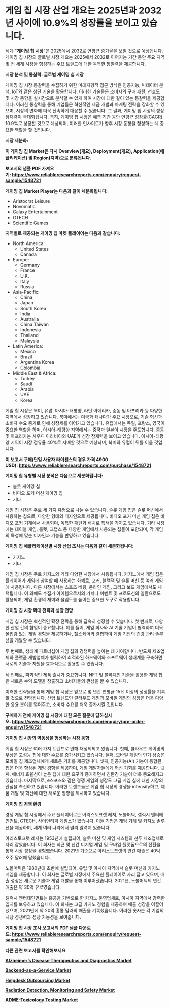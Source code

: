 <p><h1>게임 칩 시장 산업 개요는 2025년과 2032년 사이에 10.9%의 성장률을 보이고 있습니다.</h1></p><p>세계 "<strong><a href="https://www.reliableresearchreports.com/gaming-chips-r1548721?utm_campaign=105&utm_medium=8&utm_source=Github&utm_content=ia&utm_term=21032025&utm_id=gaming-chips">게이밍 칩&nbsp;</a></strong><strong>시장</strong>"은 2025에서 2032로 연평균 증가율을 보일 것으로 예상됩니다. 게이밍 칩 시장의 글로벌 시장 개요는 2025에서 2032로 이어지는 기간 동안 주요 지역 및 전 세계 시장을 형성하는 주요 트렌드에 대한 독특한 통찰력을 제공합니다.</p>
<p><strong>시장 분석 및 통찰력: 글로벌 게이밍 칩 시장</strong></p>
<p><p>게이밍 칩 시장 통찰력을 수집하기 위한 미래지향적 접근 방식은 인공지능, 빅데이터 분석, IoT와 같은 첨단 기술을 활용합니다. 이러한 기술들은 소비자의 구매 패턴, 선호도 및 시장 동향을 실시간으로 분석할 수 있게 하여 시장에 대한 깊이 있는 통찰력을 제공합니다. 이러한 통찰력을 통해 기업들은 혁신적인 제품 개발과 마케팅 전략을 강화할 수 있으며, 시장의 변화에 더욱 신속하게 대응할 수 있습니다. 그 결과, 게이밍 칩 시장의 성장 잠재력이 극대화됩니다. 특히, 게이밍 칩 시장은 예측 기간 동안 연평균 성장률(CAGR) 10.9%로 성장할 것으로 예상되어, 이러한 인사이트가 향후 시장 동향을 형성하는 데 중요한 역할을 할 것입니다.</p><a href="%7CAUTHORITHY_DOMAIN_URL%7C?utm_campaign=105&utm_medium=8&utm_source=Github&utm_content=ia&utm_term=21032025&utm_id=gaming-chips"></a></p>
<p><strong>시장 세분화:</strong></p>
<p><strong>이 게이밍 칩 Market은 다시 Overview(개요), Deployment(개요), Application(애플리케이션) 및 Region(지역)으로 분류됩니다.</strong></p>
<p><strong>보고서의 샘플 PDF 가져오기:&nbsp;<a href="https://www.reliableresearchreports.com/enquiry/request-sample/1548721?utm_campaign=105&utm_medium=8&utm_source=Github&utm_content=ia&utm_term=21032025&utm_id=gaming-chips">https://www.reliableresearchreports.com/enquiry/request-sample/1548721</a></strong><strong></strong></p>
<p><strong>게이밍 칩 Market Player는 다음과 같이 세분화됩니다:</strong></p>
<p><ul><li>Aristocrat Leisure</li><li>Novomatic</li><li>Galaxy Entertainment</li><li>GTECH</li><li>Scientific Games</li></ul></p>
<p><strong>지역별로 제공되는 게이밍 칩 마켓 플레이어는 다음과 같습니다:</strong></p>
<p><ul>
    <li>
        North America:
        <ul>
            <li>United States</li>
            <li>Canada</li>
        </ul>
    </li>
    <li>
        Europe:
        <ul>
            <li>Germany</li>
            <li>France</li>
            <li>U.K.</li>
            <li>Italy</li>
            <li>Russia</li>
        </ul>
    </li>
    <li>
        Asia-Pacific:
        <ul>
            <li>China</li>
            <li>Japan</li>
            <li>South Korea</li>
            <li>India</li>
            <li>Australia</li>
            <li>China Taiwan</li>
            <li>Indonesia</li>
            <li>Thailand</li>
            <li>Malaysia</li>
        </ul>
    </li>
    <li>
        Latin America:
        <ul>
            <li>Mexico</li>
            <li>Brazil</li>
            <li>Argentina Korea</li>
            <li>Colombia</li>
        </ul>
    </li>
    <li>
        Middle East & Africa:
        <ul>
            <li>Turkey</li>
            <li>Saudi</li>
            <li>Arabia</li>
            <li>UAE</li>
            <li>Korea</li>
        </ul>
    </li>
    </ul></p>
<p><p>게임 칩 시장은 북미, 유럽, 아시아-태평양, 라틴 아메리카, 중동 및 아프리카 등 다양한 지역에서 성장하고 있습니다. 북미에서는 미국과 캐나다가 주요 시장으로, 기술 혁신과 소비자 수요 증가로 인해 성장세를 이어가고 있습니다. 유럽에서는 독일, 프랑스, 영국이 중요한 역할을 하며, 아시아-태평양 지역에서는 중국과 일본이 시장을 주도합니다. 중동 및 아프리카는 사우디 아라비아와 UAE가 성장 잠재력을 보이고 있습니다. 아시아-태평양 지역이 시장 점유율 40%로 지배할 것으로 예상되며, 북미와 유럽이 뒤를 이을 것입니다.</p></p>
<p><strong>이 보고서 구매(단일 사용자 라이센스의 경우 가격 4900 USD):&nbsp;<a href="https://www.reliableresearchreports.com/purchase/1548721?utm_campaign=105&utm_medium=8&utm_source=Github&utm_content=ia&utm_term=21032025&utm_id=gaming-chips">https://www.reliableresearchreports.com/purchase/1548721</a></strong></p>
<p><strong>게이밍 칩 유형별 시장 분석은 다음으로 세분화됩니다:</strong></p>
<p><ul><li>슬롯 게이밍 칩</li><li>비디오 포커 머신 게이밍 칩</li><li>기타</li></ul></p>
<p><p>게임 칩 시장은 주로 세 가지 유형으로 나눌 수 있습니다. 슬롯 게임 칩은 슬롯 머신에서 사용하는 칩으로, 다양한 형태와 디자인으로 제공됩니다. 비디오 포커 머신 게임 칩은 비디오 포커 기계에서 사용되며, 독특한 패턴과 배치로 특색을 가지고 있습니다. 기타 시장에는 테이블 게임, 룰렛, 크랩스 등 다양한 게임에서 사용되는 칩들이 포함되며, 각 게임의 특성에 맞춘 디자인과 기능을 반영하고 있습니다.</p></p>
<p><strong>게이밍 칩 애플리케이션별 시장 산업 조사는 다음과 같이 세분화됩니다:</strong></p>
<p><ul><li>카지노</li><li>기타</li></ul></p>
<p><p>게임 칩 시장은 주로 카지노와 기타 다양한 시장에서 사용됩니다. 카지노에서 게임 칩은 플레이어가 게임에 참여할 때 사용하는 화폐로, 포커, 블랙잭 및 슬롯 머신 등 여러 게임에 사용됩니다. 다른 시장에서는 스포츠 베팅, 온라인 게임, 그리고 보드 게임에서도 채택됩니다. 이 외에도 수집가 아이템으로서의 가치나 이벤트 및 프로모션의 일환으로도 활용되며, 게임 환경의 재미와 몰입도를 높이는 중요한 도구로 작용합니다.</p></p>
<p><strong>게이밍 칩 시장 확대 전략과 성장 전망</strong></p>
<p><p>게임 칩 시장은 혁신적인 확장 전략을 통해 급속히 성장할 수 있습니다. 첫 번째로, 다양한 산업 간의 협업이 중요합니다. 예를 들어, 게임 회사와 AI 기술 기업이 협력하여 더욱 몰입감 있는 게임 경험을 제공하거나, 헬스케어와 결합하여 게임 기반의 건강 관리 솔루션을 개발할 수 있습니다.</p><p>두 번째로, 생태계 파트너십이 게임 칩의 경쟁력을 높이는 데 기여합니다. 반도체 제조업체와 플랫폼 개발업체가 협력하여 최적화된 하드웨어와 소프트웨어 생태계를 구축하면 서로의 기술과 자원을 효과적으로 활용할 수 있습니다.</p><p>세 번째로, 파괴적인 제품 출시가 중요합니다. NFT 및 블록체인 기술을 활용한 게임 칩은 새로운 수익 모델을 창출하고 소비자들의 관심을 끌 수 있습니다.</p><p>이러한 전략들을 통해 게임 칩 시장은 앞으로 몇 년간 연평균 15% 이상의 성장률을 기록할 것으로 전망됩니다. 산업 트렌드인 클라우드 게임과 모바일 게임의 성장은 더욱 다양한 응용 분야를 열어주고, 소비자 수요를 더욱 증가시킬 것입니다.</p></p>
<p><strong>구매하기 전에 게이밍 칩 시장에 대한 모든 질문에 답하십시오.&nbsp;<a href="https://www.reliableresearchreports.com/enquiry/pre-order-enquiry/1548721?utm_campaign=105&utm_medium=8&utm_source=Github&utm_content=ia&utm_term=21032025&utm_id=gaming-chips">https://www.reliableresearchreports.com/enquiry/pre-order-enquiry/1548721</a></strong><strong></strong></p>
<p><strong>게이밍 칩 시장의 역동성을 형성하는 시장 동향</strong></p>
<p><p>게임 칩 시장은 여러 가지 트렌드로 인해 재정의되고 있습니다. 첫째, 클라우드 게이밍의 부상은 고성능 칩에 대한 수요를 증가시키고 있습니다. 둘째, 모바일 게임의 인기 상승은 모바일 칩 제조업체에게 새로운 기회를 제공합니다. 셋째, 인공지능(AI) 기능이 통합된 칩은 더욱 향상된 게임 경험을 제공하며, 게임 개발자들에게 혁신 기회를 제공합니다. 넷째, 에너지 효율성이 높은 칩에 대한 요구가 증가하면서 친환경 기술이 더욱 중요해지고 있습니다. 마지막으로, e스포츠와 같은 경쟁 게임의 성장도 고급 게임 칩에 대한 시장의 관심을 촉진하고 있습니다. 이러한 트렌드들은 게임 칩 시장의 경쟁을 intensify하고, 제품 개발 및 혁신에 대한 새로운 방향을 제시하고 있습니다.</p></p>
<p><strong>게이밍 칩 경쟁 환경</strong></p>
<p><p>경쟁 게임 칩 시장에서 주요 플레이어로는 아리스토크랫 레저, 노볼머틱, 갤럭시 엔터테인먼트, GTECH, 사이언티픽 게임스가 있습니다. 이들 기업은 게임 기계 및 카지노 솔루션을 제공하며, 세계 여러 나라에서 널리 알려져 있습니다.</p><p>아리스토크랫 레저는 1953년에 설립되어, 슬롯 머신 및 게임 시스템의 선두 제조업체로 자리 잡았습니다. 이 회사는 최근 몇 년간 디지털 게임 및 모바일 플랫폼으로의 전환을 통해 시장 성장을 경험했습니다. 2021년 기준으로 아리스토크랫의 연간 매출은 40억 호주 달러에 달했습니다.</p><p>노볼머틱은 1980년대 초반에 설립되어, 유럽 및 아시아 지역에서 슬롯 머신과 카지노 게임을 제공합니다. 이 회사는 글로벌 시장에서 주요한 플레이어로 자리 잡고 있으며, 매출 성장은 새로운 기술과 게임 개발을 통해 이루어졌습니다. 2021년, 노볼머틱의 연간 매출은 약 30억 유로였습니다.</p><p>갤럭시 엔터테인먼트는 홍콩을 기반으로 한 카지노 운영업체로, 아시아 지역에서 강력한 입지를 보유하고 있습니다. 이 회사는 고급 카지노 경험을 제공하여 매출 성장을 이끌어냈으며, 2021년에 약 20억 홍콩 달러의 매출을 기록했습니다. 이러한 숫자는 각 기업의 시장 경쟁력과 성장 가능성을 보여줍니다.</p></p>
<p><strong>게이밍 칩 시장 조사 보고서의 PDF 샘플 다운로드:&nbsp;<a href="https://www.reliableresearchreports.com/enquiry/request-sample/1548721?utm_campaign=105&utm_medium=8&utm_source=Github&utm_content=ia&utm_term=21032025&utm_id=gaming-chips">https://www.reliableresearchreports.com/enquiry/request-sample/1548721</a></strong></p>
<p><strong></strong></p>
<p><strong></strong></p>
<p><strong></strong></p>
<p><strong></strong></p>
<p><strong>다른 관련 보고서를 확인해보세요</strong></p>
<p><strong><p><a href="https://github.com/decockogbaro25/Market-Research-Report-List-1/blob/main/alzheimers-disease-therapeutics-and-diagnostics-market.md?utm_campaign=105&utm_medium=8&utm_source=Github&utm_content=ia&utm_term=21032025&utm_id=gaming-chips">Alzheimer’s Disease Therapeutics and Diagnostics Market</a></p><p><a href="https://github.com/panciujoslin3/Market-Research-Report-List-1/blob/main/backend-as-a-service-market.md?utm_campaign=105&utm_medium=8&utm_source=Github&utm_content=ia&utm_term=21032025&utm_id=gaming-chips">Backend-as-a-Service Market</a></p><p><a href="https://github.com/drielvinki/Market-Research-Report-List-1/blob/main/helpdesk-outsourcing-market.md?utm_campaign=105&utm_medium=8&utm_source=Github&utm_content=ia&utm_term=21032025&utm_id=gaming-chips">Helpdesk Outsourcing Market</a></p><p><a href="https://github.com/ghaligopezf5/Market-Research-Report-List-1/blob/main/radiation-detection-monitoring-and-safety-market.md?utm_campaign=105&utm_medium=8&utm_source=Github&utm_content=ia&utm_term=21032025&utm_id=gaming-chips">Radiation Detection, Monitoring and Safety Market</a></p><p><a href="https://github.com/uldularido/Market-Research-Report-List-1/blob/main/adme-toxicology-testing-market.md?utm_campaign=105&utm_medium=8&utm_source=Github&utm_content=ia&utm_term=21032025&utm_id=gaming-chips">ADME-Toxicology Testing Market</a></p></strong></p>